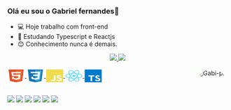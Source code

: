 ### Olá eu sou o Gabriel fernandes👋 

- 💻 Hoje trabalho com front-end
- 🚀 Estudando Typescript e Reactjs
- 😊 Conhecimento nunca é demais.

<div align="center">
  <a href="https://www.linkedin.com/in/gabrielferlima/">
  <img height="180em" src="https://github-readme-stats.vercel.app/api?username=GabrielFerlima&show_icons=true&theme=merko&include_all_commits=true&count_private=true"/>
  <img height="180em" src="https://github-readme-stats.vercel.app/api/top-langs/?username=GabrielFerlima&layout=compact&langs_count=7&theme=merko"/>
</div>
  
  <div style="display: inline_block"><br>
     <img align="center" alt="Gabi-HTML" height="30" width="40" src="https://raw.githubusercontent.com/devicons/devicon/master/icons/html5/html5-original.svg">
    <img align="center" alt="Gabi-CSS" height="30" width="40" src="https://raw.githubusercontent.com/devicons/devicon/master/icons/css3/css3-original.svg">
  <img align="center" alt="Gabi-Js" height="30" width="40" src="https://raw.githubusercontent.com/devicons/devicon/master/icons/javascript/javascript-plain.svg">
     <img align="center" alt="Gabi-React" height="30" width="40" src="https://raw.githubusercontent.com/devicons/devicon/master/icons/react/react-original.svg">
  <img align="center" alt="Gabi-Ts" height="30" width="40" src="https://raw.githubusercontent.com/devicons/devicon/master/icons/typescript/typescript-plain.svg">
  <img align="right" alt="Gabi-pic" height="150" style="border-radius:50px;" src="https://www.proibidoler.com/wp-content/uploads/2020/07/critica-resenha-analise-rick-and-morty-3-1152x648.jpg">
</div>
  
  ##
  
  <div> 
  
  <a href="https://www.instagram.com/gabriel_ferlima/" target="_blank"><img src="https://img.shields.io/badge/-Instagram-%23E4405F?style=for-the-badge&logo=instagram&logoColor=white" target="_blank"></a>
 	<a href="https://www.twitch.tv/bocadeveia" target="_blank"><img src="https://img.shields.io/badge/Twitch-9146FF?style=for-the-badge&logo=twitch&logoColor=white" target="_blank"></a>
 <a href="https://discord.gg/bMWM2BDjwu" target="_blank"><img src="https://img.shields.io/badge/Discord-7289DA?style=for-the-badge&logo=discord&logoColor=white" target="_blank"></a> 
  <a href = "mailto:Gabriel_fernandes1995@hotmail.com"><img src="https://img.shields.io/badge/-Gmail-%23333?style=for-the-badge&logo=gmail&logoColor=white" target="_blank"></a>
  <a href="https://www.linkedin.com/in/gabrielferlima/" target="_blank"><img src="https://img.shields.io/badge/-LinkedIn-%230077B5?style=for-the-badge&logo=linkedin&logoColor=white" target="_blank"></a> 
 <a href="https://www.tiktok.com/@gabrielferlima" target="_blank"><img src="https://img.shields.io/badge/TikTok-000000?style=for-the-badge&logo=tiktok&logoColor=white" target="_blank"></a> 


 

 
</div>
